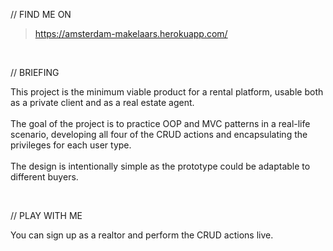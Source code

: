 // FIND ME ON
> https://amsterdam-makelaars.herokuapp.com/

<br>

// BRIEFING

This project is the minimum viable product for a rental platform, usable both as a private client and as a real estate agent.
<br><br>
The goal of the project is to practice OOP and MVC patterns in a real-life scenario, developing all four of the CRUD actions and encapsulating the privileges for each user type. <br><br>
The design is intentionally simple as the prototype could be adaptable to different buyers.

<br>

// PLAY WITH ME

You can sign up as a realtor and perform the CRUD actions live.
